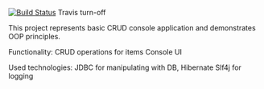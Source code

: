 [![Build Status](https://app.travis-ci.com/artemgggi/tracker.svg?branch=master)](https://app.travis-ci.com/artemgggi/tracker)
Travis turn-off

This project represents basic CRUD console application and demonstrates OOP principles.

Functionality:
CRUD operations for items
Console UI

Used technologies:
JDBC for manipulating with DB, Hibernate
Slf4j for logging
